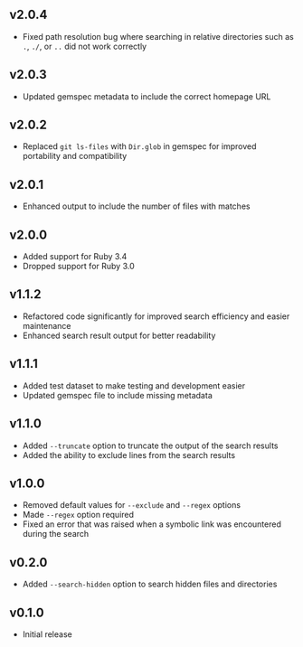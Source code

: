 ## v2.0.4
- Fixed path resolution bug where searching in relative directories such as `.`, `./`, or `..` did not work correctly

## v2.0.3

- Updated gemspec metadata to include the correct homepage URL

## v2.0.2

- Replaced `git ls-files` with `Dir.glob` in gemspec for improved portability and compatibility

## v2.0.1

- Enhanced output to include the number of files with matches

## v2.0.0

- Added support for Ruby 3.4
- Dropped support for Ruby 3.0

## v1.1.2

- Refactored code significantly for improved search efficiency and easier maintenance
- Enhanced search result output for better readability

## v1.1.1

- Added test dataset to make testing and development easier
- Updated gemspec file to include missing metadata

## v1.1.0

- Added `--truncate` option to truncate the output of the search results
- Added the ability to exclude lines from the search results

## v1.0.0

- Removed default values for `--exclude` and `--regex` options
- Made `--regex` option required
- Fixed an error that was raised when a symbolic link was encountered during the search

## v0.2.0

- Added `--search-hidden` option to search hidden files and directories

## v0.1.0

- Initial release
